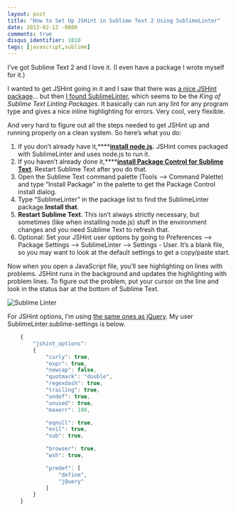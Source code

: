 ```yaml
---
layout: post
title: "How to Set Up JSHint in Sublime Text 2 Using SublimeLinter"
date: 2013-02-12 -0800
comments: true
disqus_identifier: 1810
tags: [javascript,sublime]
---
```

I’ve got Sublime Text 2 and I love it. (I even have a package I wrote myself for it.)

I wanted to get JSHint going in it and I saw that there was [a nice JSHint package](https://github.com/uipoet/sublime-jshint)… but then [I found SublimeLinter](https://github.com/SublimeLinter/SublimeLinter), which seems to be the *King of Sublime Text Linting Packages*. It basically can run any lint for any program type and gives a nice inline highlighting for errors. Very cool, very flexible.

And very hard to figure out all the steps needed to get JSHint up and running properly on a clean system. So here’s what you do:

1.  If you don’t already have it,****[**install node.js**](http://nodejs.org/)**.** JSHint comes packaged with SublimeLinter and uses node.js to run it.
2.  If you haven’t already done it,****[**install Package Control for Sublime Text**](http://wbond.net/sublime_packages/package_control). Restart Sublime Text after you do that.
3.  Open the Sublime Text command palette (Tools –> Command Palette) and type “Install Package” in the palette to get the Package Control install dialog.
4.  Type “SublimeLinter” in the package list to find the SublimeLinter package.**Install that**.
5.  **Restart Sublime Text**. This isn’t always strictly necessary, but sometimes (like when installing node.js) stuff in the environment changes and you need Sublime Text to refresh that.
6.  Optional: Set your JSHint user options by going to Preferences –> Package Settings –> SublimeLinter –> Settings - User. It’s a blank file, so you may want to look at the default settings to get a copy/paste start.

Now when you open a JavaScript file, you’ll see highlighting on lines with problems. JSHint runs in the background and updates the highlighting with problem lines. To figure out the problem, put your cursor on the line and look in the status bar at the bottom of Sublime Text.

![Sublime Linter](https://hyqi8g.bl3301.livefilestore.com/y2pvThZ8_5Hun4et96P5G0rIeCskH5cs-xxwMamVppulAtMyRiXs-GKuOK1xwRMsFZ_QjfBjwCmRgOVPJY-jzRcx-cAHv1SpQy1FYb3Nt3uvBE/20130212_sublimelinter.png?psid=1)

For JSHint options, I’m using [the same ones as jQuery](http://https://github.com/jquery/jquery/blob/master/src/.jshintrc). My user SublimeLinter.sublime-settings is below.

```js
    {
        "jshint_options":
        {
            "curly": true,
            "expr": true,
            "newcap": false,
            "quotmark": "double",
            "regexdash": true,
            "trailing": true,
            "undef": true,
            "unused": true,
            "maxerr": 100,

            "eqnull": true,
            "evil": true,
            "sub": true,

            "browser": true,
            "wsh": true,

            "predef": [
                "define",
                "jQuery"
            ]
        }
    }
```
